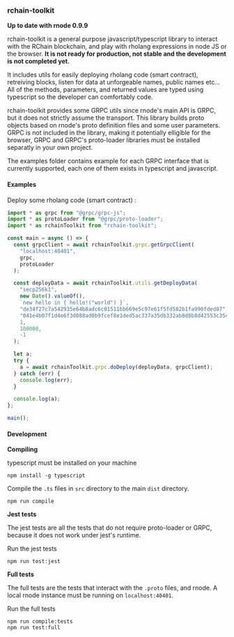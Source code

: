 ### rchain-toolkit

**Up to date with rnode 0.9.9**

rchain-toolkit is a general purpose javascript/typescript library to interact with the RChain blockchain, and play with rholang expressions in node JS or the browser. **It is not ready for production, not stable and the development is not completed yet.**

It includes utils for easily deploying rholang code (smart contract), retreiving blocks, listen for data at unforgeable names, public names etc... All of the methods, parameters, and returned values are typed using typescript so the developer can comfortably code.

rchain-toolkit provides some GRPC utils since rnode's main API is GRPC, but it does not strictly assume the transport. This library builds proto objects based on rnode's proto definition files and some user parameters. GRPC is not included in the library, making it potentially elligible for the browser, GRPC and GRPC's proto-loader libraries must be installed separatly in your own project.

The examples folder contains example for each GRPC interface that is currently supported, each one of them exists in typescript and javascript.

#### Examples

Deploy some rholang code (smart contract) :

```typescript
import * as grpc from "@grpc/grpc-js";
import * as protoLoader from "@grpc/proto-loader";
import * as rchainToolkit from "rchain-toolkit";

const main = async () => {
  const grpcClient = await rchainToolkit.grpc.getGrpcClient(
    "localhost:40401",
    grpc,
    protoLoader
  );

  const deployData = await rchainToolkit.utils.getDeployData(
    "secp256k1",
    new Date().valueOf(),
    `new hello in { hello!("world") }`,
    "de34f27c7a542935e64b8adc6c01511bb669e5c97e61f5fd582b1fa990fded87",
    "041e4b07f1d4e6f3d088ad0b9fcef8e1ded5ac337a35db332ab8d8b8d42553c35cd3032d437f3a33dc9fb0ce6817ec51a2fedbce74c646b797ca0adafe5c5be24f",
    1,
    100000,
    -1
  );

  let a;
  try {
    a = await rchainToolkit.grpc.doDeploy(deployData, grpcClient);
  } catch (err) {
    console.log(err);
  }

  console.log(a);
};

main();
```

#### Development

**Compiling**

typescript must be installed on your machine

```
npm install -g typescript
```

Compile the `.ts` files in `src` directory to the main `dist` directory.

```
npm run compile
```

**Jest tests**

The jest tests are all the tests that do not require proto-loader or GRPC, because it does not work under jest's runtime.

Run the jest tests

```
npm run test:jest
```

**Full tests**

The full tests are the tests that interact with the `.proto` files, and rnode. A local rnode instance must be running on `localhost:40401`.

Run the full tests

```
npm run compile:tests
npm run test:full
```
